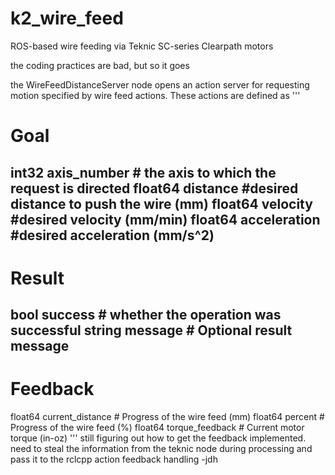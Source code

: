 # k2_wire_feed
ROS-based wire feeding via Teknic SC-series Clearpath motors

the coding practices are bad, but so it goes

the WireFeedDistanceServer node opens an action server for requesting motion specified by wire feed actions. These actions are defined as
'''
# Goal
int32 axis_number         # the axis to which the request is directed
float64 distance		#desired distance to push the wire (mm)
float64 velocity		#desired velocity (mm/min)
float64 acceleration		#desired acceleration (mm/s^2)
---
# Result
bool success			# whether the operation was successful
string message			# Optional result message
---
# Feedback
float64 current_distance	# Progress of the wire feed (mm)
float64 percent			# Progress of the wire feed (%)
float64 torque_feedback		# Current motor torque (in-oz)
'''
still figuring out how to get the feedback implemented. need to steal the information from the teknic node during processing and pass it to the rclcpp action feedback handling
-jdh
